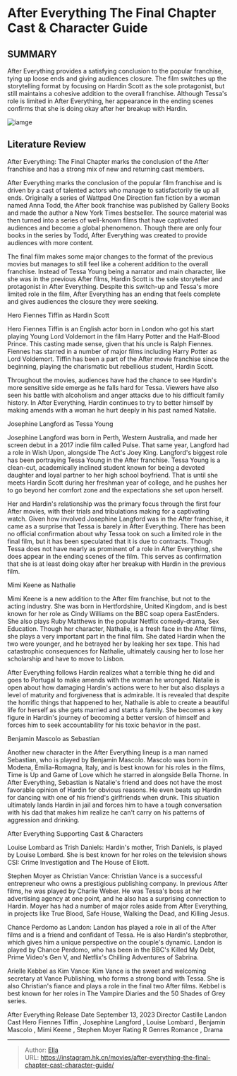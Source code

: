 # After Everything The Final Chapter Cast &amp; Character Guide


## SUMMARY 



  After Everything provides a satisfying conclusion to the popular franchise, tying up loose ends and giving audiences closure.   The film switches up the storytelling format by focusing on Hardin Scott as the sole protagonist, but still maintains a cohesive addition to the overall franchise.   Although Tessa&#39;s role is limited in After Everything, her appearance in the ending scenes confirms that she is doing okay after her breakup with Hardin.  

![iamge](https://static1.srcdn.com/wordpress/wp-content/uploads/2024/01/_-hero-fiennes-tiffin-as-hardin-scott-josephine-langford-as-tessa-young-from-after-everything.jpg)

## Literature Review

After Everything: The Final Chapter marks the conclusion of the After franchise and has a strong mix of new and returning cast members. 




After Everything marks the conclusion of the popular film franchise and is driven by a cast of talented actors who manage to satisfactorily tie up all ends. Originally a series of Wattpad One Direction fan fiction by a woman named Anna Todd, the After book franchise was published by Gallery Books and made the author a New York Times bestseller. The source material was then turned into a series of well-known films that have captivated audiences and become a global phenomenon. Though there are only four books in the series by Todd, After Everything was created to provide audiences with more content.




The final film makes some major changes to the format of the previous movies but manages to still feel like a coherent addition to the overall franchise. Instead of Tessa Young being a narrator and main character, like she was in the previous After films, Hardin Scott is the sole storyteller and protagonist in After Everything. Despite this switch-up and Tessa&#39;s more limited role in the film, After Everything has an ending that feels complete and gives audiences the closure they were seeking.


 Hero Fiennes Tiffin as Hardin Scott 
         

Hero Fiennes Tiffin is an English actor born in London who got his start playing Young Lord Voldemort in the film Harry Potter and the Half-Blood Prince. This casting made sense, given that his uncle is Ralph Fiennes. Fiennes has starred in a number of major films including Harry Potter as Lord Voldemort. Tiffin has been a part of the After movie franchise since the beginning, playing the charismatic but rebellious student, Hardin Scott.




Throughout the movies, audiences have had the chance to see Hardin&#39;s more sensitive side emerge as he falls hard for Tessa. Viewers have also seen his battle with alcoholism and anger attacks due to his difficult family history. In After Everything, Hardin continues to try to better himself by making amends with a woman he hurt deeply in his past named Natalie.



 Josephine Langford as Tessa Young 
         

Josephine Langford was born in Perth, Western Australia, and made her screen debut in a 2017 indie film called Pulse. That same year, Langford had a role in Wish Upon, alongside The Act&#39;s Joey King. Langford&#39;s biggest role has been portraying Tessa Young in the After franchise. Tessa Young is a clean-cut, academically inclined student known for being a devoted daughter and loyal partner to her high school boyfriend. That is until she meets Hardin Scott during her freshman year of college, and he pushes her to go beyond her comfort zone and the expectations she set upon herself.




Her and Hardin&#39;s relationship was the primary focus through the first four After movies, with their trials and tribulations making for a captivating watch. Given how involved Josephine Langford was in the After franchise, it came as a surprise that Tessa is barely in After Everything. There has been no official confirmation about why Tessa took on such a limited role in the final film, but it has been speculated that it is due to contracts. Though Tessa does not have nearly as prominent of a role in After Everything, she does appear in the ending scenes of the film. This serves as confirmation that she is at least doing okay after her breakup with Hardin in the previous film.



 Mimi Keene as Nathalie 
          

Mimi Keene is a new addition to the After film franchise, but not to the acting industry. She was born in Hertfordshire, United Kingdom, and is best known for her role as Cindy Williams on the BBC soap opera EastEnders. She also plays Ruby Matthews in the popular Netflix comedy-drama, Sex Education. Though her character, Nathalie, is a fresh face in the After films, she plays a very important part in the final film. She dated Hardin when the two were younger, and he betrayed her by leaking her sex tape. This had catastrophic consequences for Nathalie, ultimately causing her to lose her scholarship and have to move to Lisbon.




After Everything follows Hardin realizes what a terrible thing he did and goes to Portugal to make amends with the woman he wronged. Natalie is open about how damaging Hardin&#39;s actions were to her but also displays a level of maturity and forgiveness that is admirable. It is revealed that despite the horrific things that happened to her, Nathalie is able to create a beautiful life for herself as she gets married and starts a family. She becomes a key figure in Hardin&#39;s journey of becoming a better version of himself and forces him to seek accountability for his toxic behavior in the past.



 Benjamin Mascolo as Sebastian 
          

Another new character in the After Everything lineup is a man named Sebastian, who is played by Benjamin Mascolo. Mascolo was born in Modena, Emilia-Romagna, Italy, and is best known for his roles in the films, Time is Up and Game of Love which he starred in alongside Bella Thorne. In After Everything, Sebastian is Natalie&#39;s friend and does not have the most favorable opinion of Hardin for obvious reasons. He even beats up Hardin for dancing with one of his friend&#39;s girlfriends when drunk. This situation ultimately lands Hardin in jail and forces him to have a tough conversation with his dad that makes him realize he can&#39;t carry on his patterns of aggression and drinking.






 After Everything Supporting Cast &amp; Characters 
          

Louise Lombard as Trish Daniels: Hardin&#39;s mother, Trish Daniels, is played by Louise Lombard. She is best known for her roles on the television shows CSI: Crime Investigation and The House of Eliott.

Stephen Moyer as Christian Vance: Christian Vance is a successful entrepreneur who owns a prestigious publishing company. In previous After films, he was played by Charlie Weber. He was Tessa&#39;s boss at her advertising agency at one point, and he also has a surprising connection to Hardin. Moyer has had a number of major roles aside from After Everything, in projects like True Blood, Safe House, Walking the Dead, and Killing Jesus.

Chance Perdomo as Landon: Landon has played a role in all of the After films and is a friend and confidant of Tessa. He is also Hardin&#39;s stepbrother, which gives him a unique perspective on the couple&#39;s dynamic. Landon is played by Chance Perdomo, who has been in the BBC&#39;s Killed My Debt, Prime Video&#39;s Gen V, and Netflix&#39;s Chilling Adventures of Sabrina.




Arielle Kebbel as Kim Vance: Kim Vance is the sweet and welcoming secretary at Vance Publishing, who forms a strong bond with Tessa. She is also Christian&#39;s fiance and plays a role in the final two After films. Kebbel is best known for her roles in The Vampire Diaries and the 50 Shades of Grey series.

  After Everything     Release Date    September 13, 2023     Director    Castille Landon     Cast    Hero Fiennes Tiffin , Josephine Langford , Louise Lombard , Benjamin Mascolo , Mimi Keene , Stephen Moyer     Rating    R     Genres    Romance , Drama      


---

> Author: [Ella](https://instagram.hk.cn/)  
> URL: https://instagram.hk.cn/movies/after-everything-the-final-chapter-cast-character-guide/  

